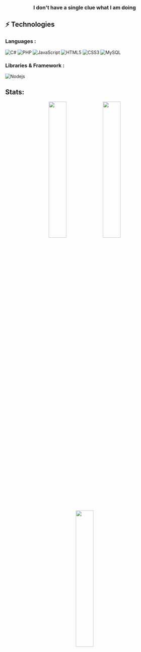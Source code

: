 <h3 align="center">I don't have a single clue what I am doing</h3>

## ⚡ Technologies

### Languages :

![C#](https://img.shields.io/badge/-Csharp-00599C?style=flat-square&logo=c#)
![PHP](https://img.shields.io/badge/-php-black?style=flat-square&logo=php)
![JavaScript](https://img.shields.io/badge/-JavaScript-black?style=flat-square&logo=javascript)
![HTML5](https://img.shields.io/badge/-HTML5-E34F26?style=flat-square&logo=html5&logoColor=white)
![CSS3](https://img.shields.io/badge/-CSS3-1572B6?style=flat-square&logo=css3)
![MySQL](https://img.shields.io/badge/-MySQL-black?style=flat-square&logo=mysql)

### Libraries & Framework :
![Nodejs](https://img.shields.io/badge/-Nodejs-black?style=flat-square&logo=Node.js)

## Stats:
<p align="center">
  <img width="33.3%" src="https://github-readme-stats.vercel.app/api?username=mrbreenhd&show_icons=true" />
  <img width="33.3%" src="https://github-readme-streak-stats.herokuapp.com/?user=mrbreenhd" />
  <img width="33.3%" src="https://github-readme-stats.vercel.app/api/top-langs/?username=mrbreenhd&hide_border=true" />
</p>